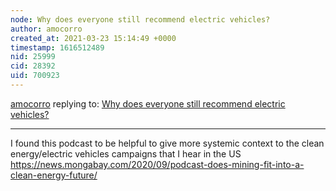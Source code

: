 ```yaml
---
node: Why does everyone still recommend electric vehicles?
author: amocorro
created_at: 2021-03-23 15:14:49 +0000
timestamp: 1616512489
nid: 25999
cid: 28392
uid: 700923
---
```




[amocorro](../profile/amocorro) replying to: [Why does everyone still recommend electric vehicles?](../notes/gauravsingh2699/03-22-2021/why-does-everyone-still-recommend-electric-vehicles)

----
I found this podcast to be helpful to give more systemic context to the clean energy/electric vehicles campaigns that I hear in the US https://news.mongabay.com/2020/09/podcast-does-mining-fit-into-a-clean-energy-future/